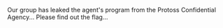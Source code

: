 Our group has leaked the agent's program from the Protoss Confidential Agency... Please find out the flag...
